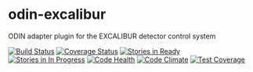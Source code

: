 # odin-excalibur
ODIN adapter plugin for the EXCALIBUR detector control system


[![Build Status](https://travis-ci.org/stfc-aeg/odin-excalibur.svg)](https://travis-ci.org/stfc-aeg/odin-excalibur)
[![Coverage Status](https://coveralls.io/repos/github/stfc-aeg/odin-excalibur/badge.svg?branch=master)](https://coveralls.io/github/stfc-aeg/odin-excalibur?branch=master)
[![Stories in Ready](https://badge.waffle.io/stfc-aeg/odin-excalibur.png?label=ready&title=Ready)](https://waffle.io/stfc-aeg/odin-excalibur)
[![Stories in In Progress](https://badge.waffle.io/stfc-aeg/odin-excalibur.png?label=In%20Progress&title=In%20Progress)](https://waffle.io/stfc-aeg/odin-excalibur)
[![Code Health](https://landscape.io/github/stfc-aeg/odin-excalibur/master/landscape.svg?style=flat)](https://landscape.io/github/stfc-aeg/odin-excalibur/master)
[![Code Climate](https://codeclimate.com/github/stfc-aeg/odin-excalibur/badges/gpa.svg)](https://codeclimate.com/github/stfc-aeg/odin-excalibur)
[![Test Coverage](https://codeclimate.com/github/stfc-aeg/odin-excalibur/badges/coverage.svg)](https://codeclimate.com/github/stfc-aeg/odin-excalibur/coverage)